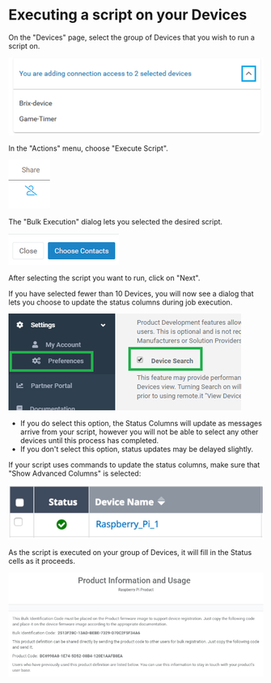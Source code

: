 # Executing a script on your Devices

On the "Devices" page, select the group of Devices that you wish to run a script on.

![](../../.gitbook/assets/image%20%28297%29.png)

In the "Actions" menu, choose "Execute Script".  

![](../../.gitbook/assets/image%20%28410%29.png)

The "Bulk Execution" dialog lets you selected the desired script.  

![](../../.gitbook/assets/image%20%28315%29.png)

After selecting the script you want to run, click on "Next".

If you have selected fewer than 10 Devices, you will now see a dialog that lets you choose to update the status columns during job execution.  

![](../../.gitbook/assets/image%20%28293%29.png)

* If you do select this option, the Status Columns will update as messages arrive from your script, however you will not be able to select any other devices until this process has completed.
* If you don't select this option, status updates may be delayed slightly.

If your script uses commands to update the status columns,  make sure that "Show Advanced Columns" is selected:

![](../../.gitbook/assets/image%20%283%29.png)

As the script is executed on your group of Devices, it will fill in the Status cells as it proceeds.

![](../../.gitbook/assets/image%20%28179%29.png)

